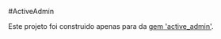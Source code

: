 #ActiveAdmin

Este projeto foi construido apenas para da [gem 'active_admin'](https://github.com/gregbell/active_admin).
